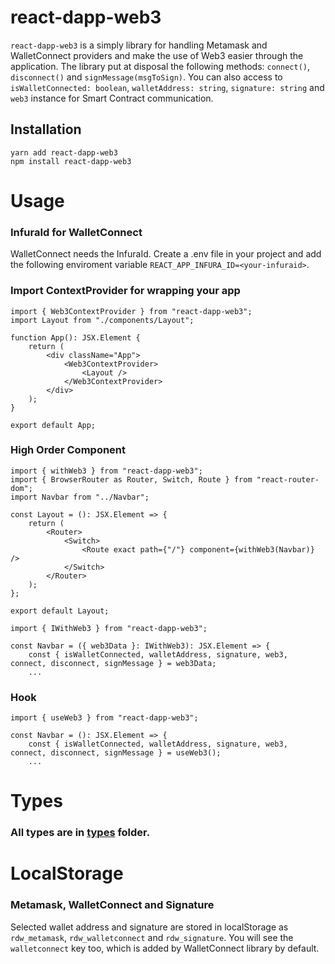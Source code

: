 # react-dapp-web3

`react-dapp-web3` is a simply library for handling Metamask and WalletConnect providers
and make the use of Web3 easier through the application.
The library put at disposal the following methods: `connect()`, `disconnect()` and `signMessage(msgToSign)`.
You can also access to `isWalletConnected: boolean`, `walletAddress: string`, `signature: string` and `web3` instance for Smart Contract communication.

## Installation

```
yarn add react-dapp-web3
npm install react-dapp-web3
```

# Usage

### InfuraId for WalletConnect

WalletConnect needs the InfuraId. Create a .env file in your project and add the following
enviroment variable `REACT_APP_INFURA_ID=<your-infuraid>`.

### Import ContextProvider for wrapping your app

```
import { Web3ContextProvider } from "react-dapp-web3";
import Layout from "./components/Layout";

function App(): JSX.Element {
    return (
        <div className="App">
            <Web3ContextProvider>
                <Layout />
            </Web3ContextProvider>
        </div>
    );
}

export default App;
```

### High Order Component

```
import { withWeb3 } from "react-dapp-web3";
import { BrowserRouter as Router, Switch, Route } from "react-router-dom";
import Navbar from "../Navbar";

const Layout = (): JSX.Element => {
    return (
        <Router>
            <Switch>
                <Route exact path={"/"} component={withWeb3(Navbar)} />
            </Switch>
        </Router>
    );
};

export default Layout;
```

```
import { IWithWeb3 } from "react-dapp-web3";

const Navbar = ({ web3Data }: IWithWeb3): JSX.Element => {
    const { isWalletConnected, walletAddress, signature, web3, connect, disconnect, signMessage } = web3Data;
    ...
```

### Hook

```
import { useWeb3 } from "react-dapp-web3";

const Navbar = (): JSX.Element => {
    const { isWalletConnected, walletAddress, signature, web3, connect, disconnect, signMessage } = useWeb3();
    ...

```

# Types

### All types are in [types](https://github.com/R4k4210/react-dapp-web3/blob/main/src/types/types.ts) folder.

# LocalStorage

### Metamask, WalletConnect and Signature

Selected wallet address and signature are stored in localStorage as `rdw_metamask`, `rdw_walletconnect` and `rdw_signature`.
You will see the `walletconnect` key too, which is added by WalletConnect library by default.

